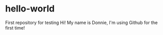 # hello-world
First repository for testing
Hi!
My name is Donnie, I'm using Github for the first time!
